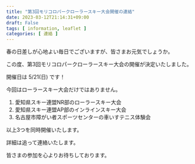 ```yaml
---
title: "第3回モリコロパークローラースキー大会開催の連絡"
date: 2023-03-12T21:14:31+09:00
draft: False
tags: [ information, leaflet ]
categories: [ 連絡 ]
---
```


春の日差しが心地よい毎日でございますが、皆さまお元気でしょうか。

この度、第3回モリコロパークローラースキー大会の開催が決定いたしました。

開催日は 5/21(日) です！

今回はローラースキー大会だけではありません。

1. 愛知県スキー連盟NR部のローラースキー大会
2. 愛知県スキー連盟AP部のインラインスキー大会
3. 名古屋市障がい者スポーツセンターの車いすテニス体験会

以上3つを同時開催いたします。

詳細は追って連絡いたします。

皆さまの参加を心よりお待ちしております。